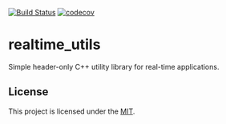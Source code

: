 [![Build Status](https://travis-ci.com/Maverobot/realtime_utils.svg?branch=master)](https://travis-ci.com/Maverobot/realtime_utils)
[![codecov](https://codecov.io/gh/Maverobot/realtime_utils/branch/master/graph/badge.svg)](https://codecov.io/gh/Maverobot/realtime_utils)
# realtime_utils

Simple header-only C++ utility library for real-time applications.

## License
This project is licensed under the [MIT][license].

[license]: https://github.com/Maverobot/realtime_utils/blob/master/LICENSE
